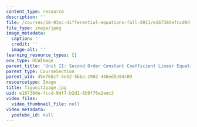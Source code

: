 ```yaml
---
content_type: resource
description: ''
file: /courses/18-03sc-differential-equations-fall-2011/e16738defccd9df7b2d16b9f76a2aec3_figunit2page.jpg
file_type: image/jpeg
image_metadata:
  caption: ''
  credit: ''
  image-alt: ''
learning_resource_types: []
ocw_type: OCWImage
parent_title: 'Unit II: Second Order Constant Coefficient Linear Equations'
parent_type: CourseSection
parent_uid: 45e768c7-5eb2-5bba-1902-446ed5a94c09
resourcetype: Image
title: figunit2page.jpg
uid: e16738de-fccd-9df7-b2d1-6b9f76a2aec3
video_files:
  video_thumbnail_file: null
video_metadata:
  youtube_id: null
---
```

